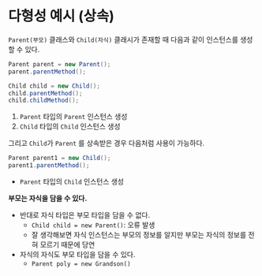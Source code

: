 # 다형성 예시 (상속)

`Parent(부모)` 클래스와 `Child(자식)` 클래시가 존재할 때 다음과 같이 인스턴스를 생성할 수 있다.

```java
Parent parent = new Parent();
parent.parentMethod();

Child child = new Child();
child.parentMethod();
child.childMethod();
```
1. `Parent` 타입의 `Parent` 인스턴스 생성
2. `Child` 타입의 `Child` 인스턴스 생성

그리고 `Child`가 `Parent` 를 상속받은 경우 다음처럼 사용이 가능하다.

```java
Parent parent1 = new Child();
parent1.parentMethod();
```
- `Parent` 타입의 `Child` 인스턴스 생성

**부모는 자식을 담을 수 있다.**
- 반대로 자식 타입은 부모 타입을 담을 수 없다.
  - `Child child = new Parent()`: 오류 발생
  - 잘 생각해보면 자식 인스턴스는 부모의 정보를 알지만 부모는 자식의 정보를 전혀 모르기 때문에 당연
- 자식의 자식도 부모 타입을 담을 수 있다.
  - `Parent poly = new Grandson()`




